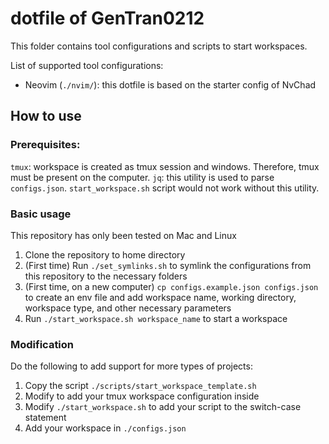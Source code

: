 # dotfile of GenTran0212

This folder contains tool configurations and scripts to start workspaces.

List of supported tool configurations:

- Neovim (`./nvim/`): this dotfile is based on the starter config of NvChad

## How to use

### Prerequisites: 

`tmux`: workspace is created as tmux session and windows. Therefore, tmux must be present on the computer.
`jq`: this utility is used to parse `configs.json`. `start_workspace.sh` script would not work without this utility. 

### Basic usage

This repository has only been tested on Mac and Linux

1. Clone the repository to home directory
2. (First time) Run `./set_symlinks.sh` to symlink the configurations from this repository to the necessary folders 
3. (First time, on a new computer) `cp configs.example.json configs.json` to create an env file and add workspace name, working directory, workspace type, and other necessary parameters
4. Run `./start_workspace.sh workspace_name` to start a workspace

### Modification

Do the following to add support for more types of projects:

1. Copy the script `./scripts/start_workspace_template.sh` 
2. Modify to add your tmux workspace configuration inside
3. Modify `./start_workspace.sh` to add your script to the switch-case statement
4. Add your workspace in `./configs.json`


